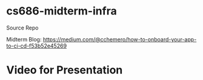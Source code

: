 # cs686-midterm-infra
Source Repo

Midterm Blog: https://medium.com/@cchemero/how-to-onboard-your-app-to-ci-cd-f53b52e45269


# Video for Presentation

